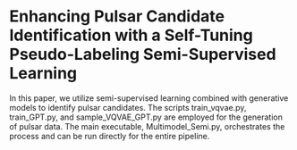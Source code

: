 # Enhancing Pulsar Candidate Identification with a Self-Tuning Pseudo-Labeling Semi-Supervised Learning
In this paper, we utilize semi-supervised learning combined with generative models to identify pulsar candidates. The scripts train_vqvae.py, train_GPT.py, and sample_VQVAE_GPT.py are employed for the generation of pulsar data. The main executable, Multimodel_Semi.py, orchestrates the process and can be run directly for the entire pipeline.
